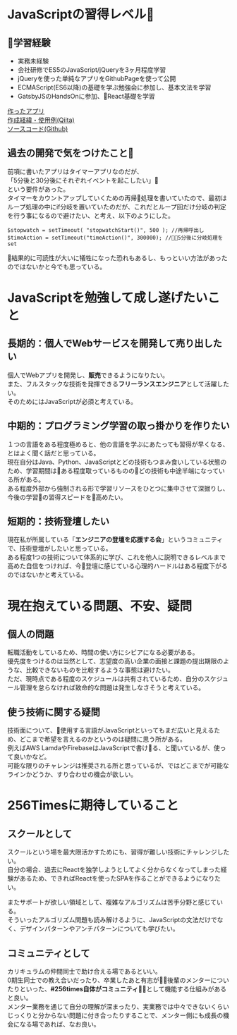 # JavaScriptの習得レベル
## 学習経験
* 実務未経験
* 会社研修でES5のJavaScript/jQueryを3ヶ月程度学習
* jQueryを使った単純なアプリをGithubPageを使って公開
* ECMAScript(ES6以降)の基礎を学ぶ勉強会に参加し、基本文法を学習
* GatsbyJSのHandsOnに参加、React基礎を学習

[作ったアプリ](https://anchor-cable.github.io/2018k-app/)  
[作成経緯・使用例(Qiita)](https://qiita.com/anchor-cable/items/6f86422b4acc42707175)  
[ソースコード(Github)](https://github.com/anchor-cable/2018k-app)

## 過去の開発で気をつけたこと
前項に書いたアプリはタイマーアプリなのだが、  
「5分後と30分後にそれぞれイベントを起こしたい」  
という要件があった。  
タイマーをカウントアップしていくための再帰処理を書いていたので、最初はループ処理の中にif分岐を置いていたのだが、これだとループ回だけ分岐の判定を行う事になるので避けたい、と考え、以下のようにした。

```
$stopwatch = setTimeout( "stopwatchStart()", 500 ); //再帰呼出し
$timeAction = setTimeout("timeAction()", 300000); //5分後に分岐処理をset
```

結果的に可読性が大いに犠牲になった恐れもあるし、もっといい方法があったのではないかと今でも思っている。

# JavaScriptを勉強して成し遂げたいこと
## 長期的：個人でWebサービスを開発して売り出したい
個人でWebアプリを開発し、**販売**できるようになりたい。  
また、フルスタックな技術を発揮できる**フリーランスエンジニア**として活躍したい。  
そのためにはJavaScriptが必須と考えている。  

## 中期的：プログラミング学習の取っ掛かりを作りたい
１つの言語をある程度極めると、他の言語を学ぶにあたっても習得が早くなる、とはよく聞く話だと思っている。  
現在自分はJava、Python、JavaScriptとどの技術もつまみ食いしている状態のため、学習期間はある程度取っているもののどの技術も中途半端になっている所がある。  
ある程度外部から強制される形で学習リソースをひとつに集中させて深掘りし、今後の学習の習得スピードを高めたい。  

## 短期的：技術登壇したい
現在私が所属している「**エンジニアの登壇を応援する会**」というコミュニティで、技術登壇がしたいと思っている。  
ある程度1つの技術について体系的に学び、これを他人に説明できるレベルまで高めた自信をつければ、今登壇に感じている心理的ハードルはある程度下がるのではないかと考えている。

# 現在抱えている問題、不安、疑問
## 個人の問題
転職活動をしているため、時間の使い方にシビアになる必要がある。  
優先度をつけるのは当然として、志望度の高い企業の面接と課題の提出期限のような、比較できないものを比較するような事態は避けたい。  
ただ、現時点である程度のスケジュールは共有されているため、自分のスケジュール管理を怠らなければ致命的な問題は発生しなさそうと考えている。

## 使う技術に関する疑問
技術面について、使用する言語がJavaScriptといってもまだ広いと見えるため、どこまで希望を言えるのかというのは疑問に思う所がある。  
例えばAWS LamdaやFirebaseはJavaScriptで書ける、と聞いているが、使って良いかなど。  
可能な限りのチャレンジは推奨される所と思っているが、ではどこまでが可能なラインかどうか、すり合わせの機会が欲しい。

# 256Timesに期待していること
## スクールとして
スクールという場を最大限活かすためにも、習得が難しい技術にチャレンジしたい。  
自分の場合、過去にReactを独学しようとしてよく分からなくなってしまった経験があるため、できればReactを使ったSPAを作ることができるようになりたい。  

またサポートが欲しい領域として、複雑なアルゴリズムは苦手分野と感じている。  
そういったアルゴリズム問題も読み解けるように、JavaScriptの文法だけでなく、デザインパターンやアンチパターンについても学びたい。  

## コミュニティとして
カリキュラムの仲間同士で助け合える場であるといい。  
0期生同士での教え合いだったり、卒業したあと有志が後輩のメンターについたりといった、**#256times自体がコミュニティ**として機能する仕組みがあると良い。  
メンター業務を通じて自分の理解が深まったり、実業務では中々できないくらいじっくりと分からない問題に付き合ったりすることで、メンター側にも成長の機会になる場であれば、なお良い。  